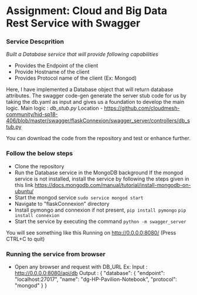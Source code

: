 # Assignment: Cloud and Big Data Rest Service with Swagger

### Service Descprition

*Built a Database service that will provide following capabilities* 

* Provides the Endpoint of the client
* Provide Hostname of the client
* Provides Protocol name of the client (Ex: Mongod)

Here, I have implemented a Database object that will return database attributes.
The swagger code-gen generate the server stub code for us by taking the 
db.yaml as input and gives us a foundation to develop the main logic.
Main logic : *db_stub.py*
Location - 
https://github.com/cloudmesh-community/hid-sp18-406/blob/master/swagger/flaskConnexion/swagger_server/controllers/db_stub.py


You can download the code from the repository and test or enhance further.

### Follow the below steps

* Clone the repository
* Run the Database service in the MongoDB background
	If the mongod service is not installed, install the service by following the steps given in this link
	https://docs.mongodb.com/manual/tutorial/install-mongodb-on-ubuntu/
* Start the mongod service
	``sudo service mongod start``	
* Navigate to "flaskConnexion" directory
* Install pymongo and connexion if not present,
	``pip install pymongo`` 
	``pip install connexion``
* Start the service by executing the command ``python -m swagger_server``

You will see something like this 
Running on http://0.0.0.0:8080/ (Press CTRL+C to quit)


### Running the service from browser


* Open any browser and request with DB_URL
Ex:
Input : http://0.0.0.0:8080/api/db
Output :
{
  "database": {
    "endpoint": "localhost:27017",
    "name": "dg-HP-Pavilion-Notebook",
    "protocol": "mongod"
  }
}





